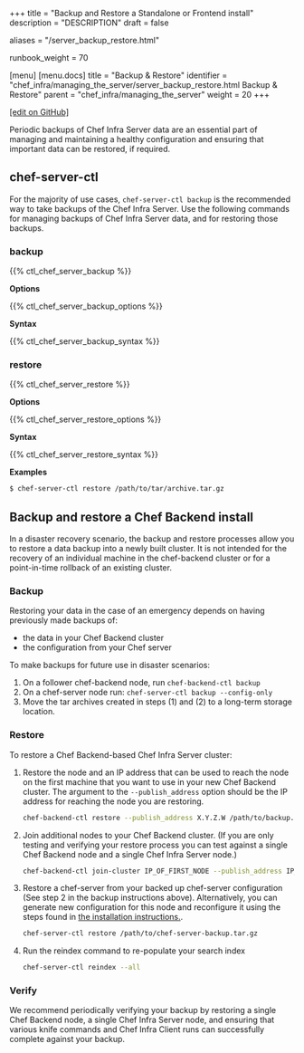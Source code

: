 +++
title = "Backup and Restore a Standalone or Frontend install"
description = "DESCRIPTION"
draft = false

aliases = "/server_backup_restore.html"

runbook_weight = 70

[menu]
  [menu.docs]
    title = "Backup & Restore"
    identifier = "chef_infra/managing_the_server/server_backup_restore.html Backup & Restore"
    parent = "chef_infra/managing_the_server"
    weight = 20
+++    

[\[edit on
GitHub\]](https://github.com/chef/chef-web-docs/blob/master/chef_master/source/server_backup_restore.rst)

Periodic backups of Chef Infra Server data are an essential part of
managing and maintaining a healthy configuration and ensuring that
important data can be restored, if required.


## chef-server-ctl

For the majority of use cases, `chef-server-ctl backup` is the
recommended way to take backups of the Chef Infra Server. Use the
following commands for managing backups of Chef Infra Server data, and
for restoring those backups.


### backup

{{% ctl_chef_server_backup %}}

**Options**

{{% ctl_chef_server_backup_options %}}

**Syntax**

{{% ctl_chef_server_backup_syntax %}}


### restore

{{% ctl_chef_server_restore %}}

**Options**

{{% ctl_chef_server_restore_options %}}

**Syntax**

{{% ctl_chef_server_restore_syntax %}}

**Examples**

``` bash
$ chef-server-ctl restore /path/to/tar/archive.tar.gz
```


## Backup and restore a Chef Backend install

In a disaster recovery scenario, the backup and restore processes allow
you to restore a data backup into a newly built cluster. It is not
intended for the recovery of an individual machine in the chef-backend
cluster or for a point-in-time rollback of an existing cluster.


### Backup

Restoring your data in the case of an emergency depends on having
previously made backups of:

-   the data in your Chef Backend cluster
-   the configuration from your Chef server

To make backups for future use in disaster scenarios:

1.  On a follower chef-backend node, run `chef-backend-ctl backup`
2.  On a chef-server node run: `chef-server-ctl backup --config-only`
3.  Move the tar archives created in steps (1) and (2) to a long-term
    storage location.


### Restore

To restore a Chef Backend-based Chef Infra Server cluster:

1.  Restore the node and an IP address that can be used to reach the
    node on the first machine that you want to use in your new Chef
    Backend cluster. The argument to the `--publish_address` option
    should be the IP address for reaching the node you are restoring.

    ``` bash
    chef-backend-ctl restore --publish_address X.Y.Z.W /path/to/backup.tar.gz
    ```

2.  Join additional nodes to your Chef Backend cluster. (If you are only
    testing and verifying your restore process you can test against a
    single Chef Backend node and a single Chef Infra Server node.)

    ``` bash
    chef-backend-ctl join-cluster IP_OF_FIRST_NODE --publish_address IP_OF_THIS_NODE
    ```

3.  Restore a chef-server from your backed up chef-server configuration
    (See step 2 in the backup instructions above). Alternatively, you
    can generate new configuration for this node and reconfigure it
    using the steps found in [the installation
    instructions.](/install_server_ha.html#step-5-install-and-configure-first-frontend).

    ``` bash
    chef-server-ctl restore /path/to/chef-server-backup.tar.gz
    ```

4.  Run the reindex command to re-populate your search index

    ``` bash
    chef-server-ctl reindex --all
    ```


### Verify

We recommend periodically verifying your backup by restoring a single
Chef Backend node, a single Chef Infra Server node, and ensuring that
various knife commands and Chef Infra Client runs can successfully
complete against your backup.
